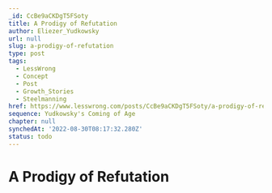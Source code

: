 ```yaml
---
_id: CcBe9aCKDgT5FSoty
title: A Prodigy of Refutation
author: Eliezer_Yudkowsky
url: null
slug: a-prodigy-of-refutation
type: post
tags:
  - LessWrong
  - Concept
  - Post
  - Growth_Stories
  - Steelmanning
href: https://www.lesswrong.com/posts/CcBe9aCKDgT5FSoty/a-prodigy-of-refutation
sequence: Yudkowsky's Coming of Age
chapter: null
synchedAt: '2022-08-30T08:17:32.280Z'
status: todo
---
```


# A Prodigy of Refutation
